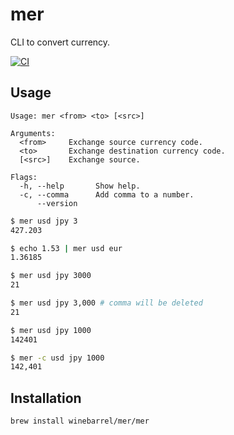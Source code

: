 # mer

CLI to convert currency.

[![CI](https://github.com/winebarrel/mer/actions/workflows/ci.yml/badge.svg)](https://github.com/winebarrel/mer/actions/workflows/ci.yml)

## Usage

```
Usage: mer <from> <to> [<src>]

Arguments:
  <from>     Exchange source currency code.
  <to>       Exchange destination currency code.
  [<src>]    Exchange source.

Flags:
  -h, --help       Show help.
  -c, --comma      Add comma to a number.
      --version
```

```sh
$ mer usd jpy 3
427.203

$ echo 1.53 | mer usd eur
1.36185

$ mer usd jpy 3000
21

$ mer usd jpy 3,000 # comma will be deleted
21

$ mer usd jpy 1000
142401

$ mer -c usd jpy 1000
142,401
```

## Installation

```sh
brew install winebarrel/mer/mer
```
